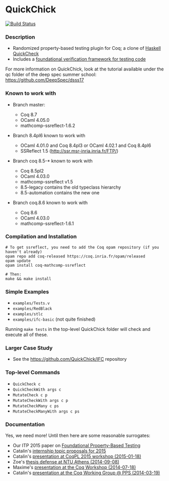 QuickChick
==========

[![Build Status](https://travis-ci.org/QuickChick/QuickChick.svg?branch=master)](https://travis-ci.org/QuickChick/QuickChick)

### Description
 
  - Randomized property-based testing plugin for Coq; a clone of [Haskell QuickCheck]
  - Includes a [foundational verification framework for testing code]

[Haskell QuickCheck]:
https://hackage.haskell.org/package/QuickCheck

[foundational verification framework for testing code]:
http://prosecco.gforge.inria.fr/personal/hritcu/publications/foundational-pbt.pdf

For more information on QuickChick, look at the tutorial available under the qc folder 
of the deep spec summer school:
https://github.com/DeepSpec/dsss17

### Known to work with

  - Branch master: 
    * Coq 8.7
    * OCaml 4.05.0
    * mathcomp-ssreflect-1.6.2

  - Branch 8.4pl6 known to work with
    * OCaml 4.01.0 and Coq 8.4pl3 or OCaml 4.02.1 and Coq 8.4pl6
    * SSReflect 1.5 (http://ssr.msr-inria.inria.fr/FTP/)
  - Branch coq 8.5-* known to work with
    * Coq 8.5pl2 
    * OCaml 4.03.0
    * mathcomp-ssreflect v1.5 
    + 8.5-legacy contains the old typeclass hierarchy
    + 8.5-automation contains the new one
  - Branch coq.8.6 known to work with
    * Coq 8.6
    * OCaml 4.03.0
    * mathcomp-ssreflect-1.6.1

### Compilation and Installation

    # To get ssreflect, you need to add the Coq opam repository (if you haven't already)
    opam repo add coq-released https://coq.inria.fr/opam/released
    opam update
    opam install coq-mathcomp-ssreflect

    # Then:
    make && make install

### Simple Examples

  - `examples/Tests.v`
  - `examples/RedBlack`
  - `examples/stlc`
  - `examples/ifc-basic` (not quite finished)

Running `make tests` in the top-level QuickChick folder will check and execute all of these.

### Larger Case Study

  - See the https://github.com/QuickChick/IFC repository

### Top-level Commands

- `QuickCheck c`
- `QuickCheckWith args c`
- `MutateCheck c p`
- `MutateCheckWith args c p`
- `MutateCheckMany c ps`
- `MutateCheckManyWith args c ps`

### Documentation
Yes, we need more! Until then here are some reasonable surrogates:
  - Our ITP 2015 paper on [Foundational Property-Based Testing](http://prosecco.gforge.inria.fr/personal/hritcu/publications/foundational-pbt.pdf)
  - Catalin's [internship topic proposals for 2015](http://prosecco.gforge.inria.fr/personal/hritcu/students/topics/2015/quick-chick.pdf)
  - Catalin's [presentation at CoqPL 2015 workshop (2015-01-18)](http://prosecco.gforge.inria.fr/personal/hritcu/talks/QuickChick-Verified-Testing-CoqPL.pdf)
  - Zoe's [thesis defense at NTU Athens (2014-09-08)](http://prosecco.gforge.inria.fr/personal/hritcu/talks/zoe-defense.pdf)
  - Maxime's [presentation at the Coq Workshop (2014-07-18)](http://prosecco.gforge.inria.fr/personal/hritcu/talks/QuickChick-Coq.pdf)
  - Catalin's [presentation at the Coq Working Group @ PPS (2014-03-19)](http://prosecco.gforge.inria.fr/personal/hritcu/talks/QuickChick-PPS.pdf)
